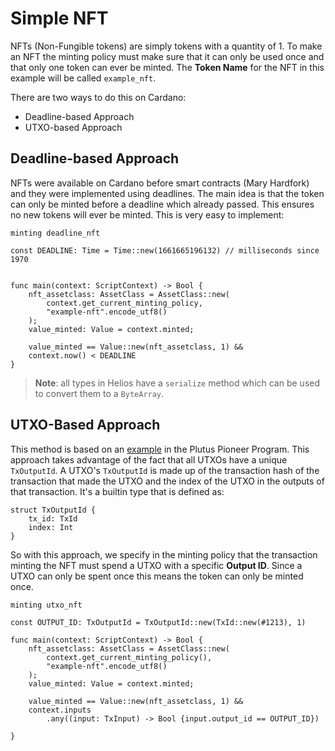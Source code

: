 # Simple NFT

NFTs (Non-Fungible tokens) are simply tokens with a quantity of 1.
To make an NFT the minting policy must make sure that it can only be used once and that only one token can ever be minted.
The **Token Name** for the NFT in this example will be called `example_nft`.

There are two ways to do this on Cardano:

- Deadline-based Approach
- UTXO-based Approach

## Deadline-based Approach

NFTs were available on Cardano before smart contracts (Mary Hardfork) and they were implemented using deadlines.
The main idea is that the token can only be minted before a deadline which already passed.
This ensures no new tokens will ever be minted.
This is very easy to implement:

```go, noplaypen
minting deadline_nft

const DEADLINE: Time = Time::new(1661665196132) // milliseconds since 1970


func main(context: ScriptContext) -> Bool {
    nft_assetclass: AssetClass = AssetClass::new(
		context.get_current_minting_policy, 
		"example-nft".encode_utf8()
	);
    value_minted: Value = context.minted;

    value_minted == Value::new(nft_assetclass, 1) && 
    context.now() < DEADLINE
}
```

> **Note**: all types in Helios have a `serialize` method which can be used to convert them to a `ByteArray`.

## UTXO-Based Approach

This method is based on an [example](https://plutus-pioneer-program.readthedocs.io/en/latest/pioneer/week5.html) in the Plutus Pioneer Program.
This approach takes advantage of the fact that all UTXOs have a unique `TxOutputId`.
A UTXO's `TxOutputId` is made up of the transaction hash of the transaction that made the UTXO and the index of the UTXO in the outputs of that transaction.
It's a builtin type that is defined as:

```go, noplaypen
struct TxOutputId {
    tx_id: TxId
    index: Int
}
```

So with this approach, we specify in the minting policy that the transaction minting the NFT must spend a UTXO with a specific **Output ID**.
Since a UTXO can only be spent once this means the token can only be minted once.

```go, noplaypen
minting utxo_nft

const OUTPUT_ID: TxOutputId = TxOutputId::new(TxId::new(#1213), 1)

func main(context: ScriptContext) -> Bool {
    nft_assetclass: AssetClass = AssetClass::new(
		context.get_current_minting_policy(), 
		"example-nft".encode_utf8()
	);
    value_minted: Value = context.minted;

    value_minted == Value::new(nft_assetclass, 1) && 
    context.inputs
        .any((input: TxInput) -> Bool {input.output_id == OUTPUT_ID})

}
```
